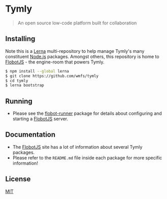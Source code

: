 # Tymly

> An open source low-code platform built for collaboration

## <a name="installing"></a>Installing

Note this is a [Lerna](https://lernajs.io/) multi-repository to help manage Tymly's many constituent [Node.js](https://nodejs.org/en/) packages.
Amongst others, this repository is home to [FlobotJS](https://github.com/wmfs/tymly/packages/flobot) - the engine-room that powers Tymly.

```bash
$ npm install --global lerna
$ git clone https://github.com/wmfs/tymly
$ cd tymly
$ lerna bootstrap
```

## <a name="running"></a>Running

* Please see the [flobot-runner](https://github.com/wmfs/tymly/tree/master/packages/flobot-runner) package for details about configuring and starting a [FlobotJS](http://www.flobotjs.io) server.

## <a name="documentation"></a>Documentation

* The [FlobotJS](http://www.flobotjs.io) site has a lot of information about several Tymly packages.
* Please refer to the `README.md` file inside each package for more specific information!


## <a name="license"></a>License

[MIT](https://github.com/wmfs/tymly/blob/master/LICENSE)
